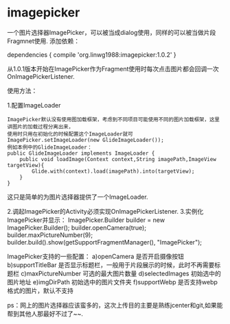 # imagepicker

一个图片选择器ImagePicker，可以被当成dialog使用，同样的可以被当做片段Fragmnet使用.
添加依赖：

dependencies {
    compile 'org.linwg1988:imagepicker:1.0.2'
}

从1.0.1版本开始在ImagePicker作为Fragment使用时每次点击图片都会回调一次OnImagePickerListener.

使用方法：

1.配置ImageLoader
    
    ImagePicker默认没有使用图加载框架，考虑到不同项目可能使用不同的图片加载框架，这里讲图片的加载过程分离出来，
    使用时只用在初始化的时候配置这个ImageLoader就可
    ImagePicker.setImageLoader(new GlideImageLoader());
    例如本例中的GlideImageLoader：
    public GlideImageLoader implements ImageLoader {
        public void loadImage(Context context,String imagePath,ImageView targetView){
            Glide.with(context).load(imagePath).into(targetView);
        }
    }
这只是简单的为图片选择器提供了一个ImageLoader.

2.调起ImagePicker的Activity必须实现OnImagePickerListener.
3.实例化ImagePicker并显示：
  ImagePicker.Builder builder = new ImagePicker.Builder();
  builder.openCamera(true);
  builder.maxPictureNumber(9);
  builder.build().show(getSupportFragmentManager(), "ImagePicker");

ImagePicker支持的一些配置：
a)openCamera        是否开启摄像按钮
b)supportTitleBar   是否显示标题栏，一般用于片段展示的时候，此时不再需要标题栏
c)maxPictureNumber  可选的最大图片数量
d)selectedImages    初始选中的图片地址
e)imgDirPath        初始选中的图片文件夹
f)supportWebp       是否支持webp格式的图片，默认不支持

ps：网上的图片选择器应该蛮多的，这次上传目的主要是熟练jcenter和git,如果能帮到其他人那最好不过了~~.
